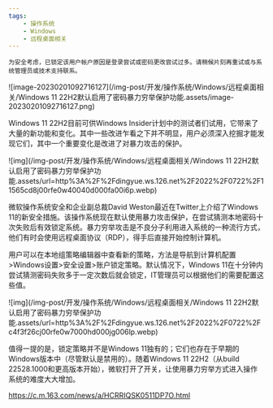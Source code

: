 ```yaml
---
tags:
    - 操作系统
    - Windows
    - 远程桌面相关
---
```


```
为安全考虑，已锁定该用户帐户原因是登录尝试或密码更改尝试过多。请稍候片刻再重试或与系统管理员或技术支持联系。
```

![image-20230201092716127](/img-post/开发/操作系统/Windows/远程桌面相关/Windows 11 22H2默认启用了密码暴力穷举保护功能.assets/image-20230201092716127.png)



Windows 11 22H2目前可供Windows Insider计划中的测试者们试用，它带来了大量的新功能和变化。其中一些改进乍看之下并不明显，用户必须深入挖掘才能发现它们，其中一个重要变化是改进了对暴力攻击的保护。

![img](/img-post/开发/操作系统/Windows/远程桌面相关/Windows 11 22H2默认启用了密码暴力穷举保护功能.assets/url=http%3A%2F%2Fdingyue.ws.126.net%2F2022%2F0722%2F11565cd8j00rfe0w40040d000fa00i6p.webp)

微软操作系统安全和企业副总裁David Weston最近在Twitter上介绍了Windows 11的新安全措施。该操作系统现在默认使用暴力攻击保护，在尝试猜测本地密码十次失败后有效锁定系统。暴力穷举攻击是不良分子利用进入系统的一种流行方式，他们有时会使用远程桌面协议（RDP），得手后直接开始控制计算机。

用户可以在本地组策略编辑器中查看新的策略，方法是导航到计算机配置>Windows设置>安全设置>账户锁定策略。默认情况下，Windows 11在十分钟内尝试猜测密码失败多于一定次数后就会锁定，IT管理员可以根据他们的需要配置这些值。

![img](/img-post/开发/操作系统/Windows/远程桌面相关/Windows 11 22H2默认启用了密码暴力穷举保护功能.assets/url=http%3A%2F%2Fdingyue.ws.126.net%2F2022%2F0722%2Fc4f3f26cj00rfe0w7000hd000jg006lp.webp)

值得一提的是，锁定策略并不是Windows 11独有的；它们也存在于早期的Windows版本中（尽管默认是禁用的）。随着Windows 11 22H2（从build 22528.1000和更高版本开始），微软打开了开关，让使用暴力穷举方式进入操作系统的难度大大增加。





https://c.m.163.com/news/a/HCRRIQSK0511DP7O.html